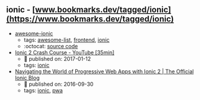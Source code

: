 ionic - [www.bookmarks.dev/tagged/ionic](https://www.bookmarks.dev/tagged/ionic)
---
* [awesome-ionic](https://github.com/candelibas/awesome-ionic#readme)
    * tags: [awesome-list](../tagged/awesome-list.md), [frontend](../tagged/frontend.md), [ionic](../tagged/ionic.md)
    * :octocat: [source code](https://github.com/candelibas/awesome-ionic#readme)
* [Ionic 2 Crash Course - YouTube [35min]](https://www.youtube.com/watch?v=O2WiI9QrS5s)
    * :calendar: published on: 2017-01-12
    * tags: [ionic](../tagged/ionic.md)
* [Navigating the World of Progressive Web Apps with Ionic 2  |  The Official Ionic Blog](http://blog.ionic.io/navigating-the-world-of-progressive-web-apps-with-ionic-2/)
    * :calendar: published on: 2016-09-30
    * tags: [ionic](../tagged/ionic.md), [pwa](../tagged/pwa.md)
